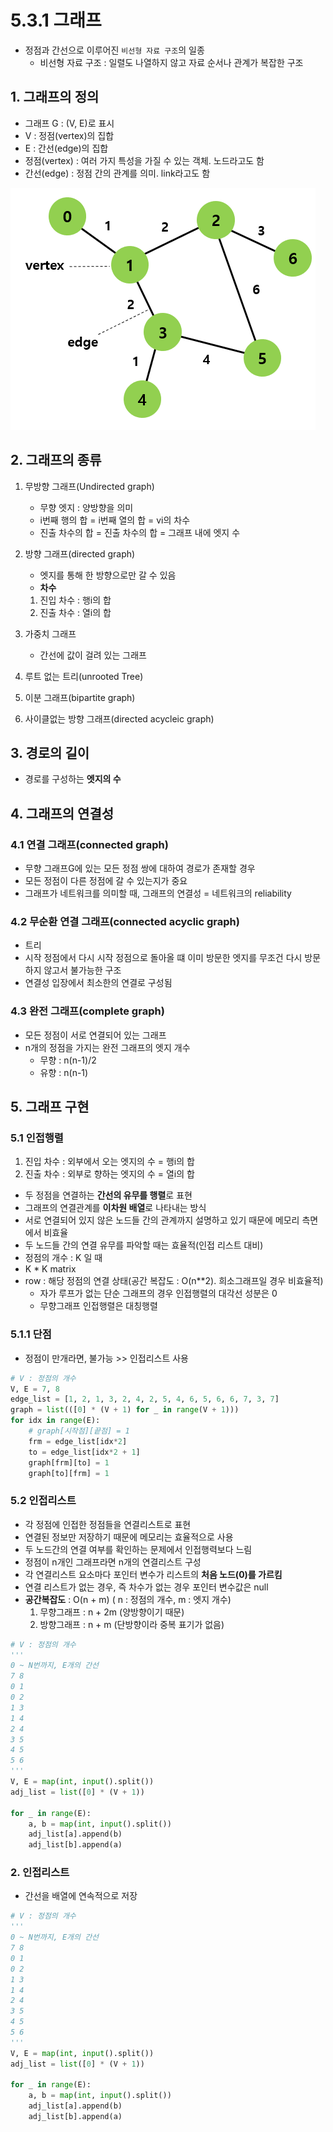 # 5.3.1 그래프

- 정점과 간선으로 이루어진 `비선형 자료 구조`의 일종
    - 비선형 자료 구조 : 일렬도 나열하지 않고 자료 순서나 관계가 복잡한 구조

## 1. 그래프의 정의

- 그래프 G : (V, E)로 표시 
- V : 정점(vertex)의 집합
- E : 간선(edge)의 집합
- 정점(vertex) : 여러 가지 특성을 가질 수 있는 객체. 노드라고도 함
- 간선(edge) : 정점 간의 관계를 의미. link라고도 함

![IMG](../../img/graph.png)


## 2. 그래프의 종류

1. 무방향 그래프(Undirected graph)
   - 무향 엣지 : 양방향을 의미
   - i번째 행의 합 = i번째 열의 합 = vi의 차수
   - 진출 차수의 합 = 진출 차수의 합 = 그래프 내에 엣지 수

2. 방향 그래프(directed graph)
   - 엣지를 통해 한 방향으로만 갈 수 있음
   - **차수**
    1. 진입 차수 : 행i의 합
    2. 진출 차수 : 열i의 합
3. 가중치 그래프
   - 간선에 값이 걸려 있는 그래프
4. 루트 없는 트리(unrooted Tree)
5. 이분 그래프(bipartite graph)
6. 사이클없는 방향 그래프(directed acycleic graph)

## 3. 경로의 길이
- 경로를 구성하는 **엣지의 수**

## 4. 그래프의 연결성

### 4.1 연결 그래프(connected graph)

- 무향 그래프G에 있는 모든 정점 쌍에 대하여 경로가 존재할 경우
- 모든 정점이 다른 정점에 갈 수 있는지가 중요
- 그래프가 네트워크를 의미할 때, 그래프의 연결성 = 네트워크의 reliability

### 4.2 무순환 연결 그래프(connected acyclic graph)

- 트리
- 시작 정점에서 다시 시작 정점으로 돌아올 떄 이미 방문한 엣지를 무조건 다시 방문하지 않고서 불가능한 구조
- 연결성 입장에서 최소한의 연결로 구성됨

### 4.3 완전 그래프(complete graph)

- 모든 정점이 서로 연결되어 있는 그래프
- n개의 정점을 가지는 완전 그래프의 엣지 개수
    - 무향 : n(n-1)/2
    - 유향 : n(n-1)
    
## 5. 그래프 구현

### 5.1 인접행렬

1. 진입 차수 : 외부에서 오는 엣지의 수 = 행i의 합
2. 진출 차수 : 외부로 향하는 엣지의 수 = 열i의 합
- 두 정점을 연결하는 **간선의 유무를 행렬**로 표현
- 그래프의 연결관계를 **이차원 배열**로 나타내는 방식
- 서로 연결되어 있지 않은 노드들 간의 관계까지 설명하고 있기 때문에 메모리 측면에서 비효율
- 두 노드들 간의 연결 유무를 파악할 때는 효율적(인접 리스트 대비)
- 정점의 개수 : K 일 때
- K * K matrix
- row : 해당 정점의 연결 상태(공간 복잡도 : O(n**2). 희소그래프일 경우 비효율적)
    - 자가 루프가 없는 단순 그래프의 경우 인접행렬의 대각선 성분은 0
    - 무향그래프 인접행렬은 대칭행렬

### 5.1.1 단점

- 정점이 만개라면, 불가능 >> 인접리스트 사용

```python
# V : 정점의 개수
V, E = 7, 8
edge_list = [1, 2, 1, 3, 2, 4, 2, 5, 4, 6, 5, 6, 6, 7, 3, 7]
graph = list(([0] * (V + 1) for _ in range(V + 1)))
for idx in range(E):
    # graph[시작점][끝점] = 1
    frm = edge_list[idx*2]
    to = edge_list[idx*2 + 1]
    graph[frm][to] = 1
    graph[to][frm] = 1

```

### 5.2 인접리스트

- 각 정점에 인접한 정점들을 연결리스트로 표현
- 연결된 정보만 저장하기 때문에 메모리는 효율적으로 사용
- 두 노드간의 연결 여부를 확인하는 문제에서 인접행력보다 느림
- 정점이 n개인 그래프라면 n개의 연결리스트 구성
- 각 연결리스트 요소마다 포인터 변수가 리스트의 **처음 노드(0)를 가르킴**
- 연결 리스트가 없는 경우, 즉 차수가 없는 경우 포인터 변수값은 null
- **공간복잡도** : O(n + m) ( n : 정점의 개수, m : 엣지 개수)
    1. 무향그래프 : n + 2m (양방향이기 때문)
    2. 방향그래프 : n + m (단방향이라 중복 표기가 없음)
    
```python
# V : 정점의 개수
'''
0 ~ N번까지, E개의 간선
7 8
0 1
0 2
1 3
1 4
2 4
3 5
4 5
5 6
'''
V, E = map(int, input().split())
adj_list = list([0] * (V + 1))

for _ in range(E):
    a, b = map(int, input().split())
    adj_list[a].append(b)
    adj_list[b].append(a)

```

### 2. 인접리스트
- 간선을 배열에 연속적으로 저장
    
```python
# V : 정점의 개수
'''
0 ~ N번까지, E개의 간선
7 8
0 1
0 2
1 3
1 4
2 4
3 5
4 5
5 6
'''
V, E = map(int, input().split())
adj_list = list([0] * (V + 1))

for _ in range(E):
    a, b = map(int, input().split())
    adj_list[a].append(b)
    adj_list[b].append(a)

```
